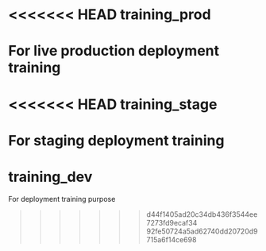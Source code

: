 <<<<<<< HEAD
training_prod
=============

For live production deployment training
=======
<<<<<<< HEAD
training_stage
==============

For staging deployment training
=======
training_dev
============

For deployment training purpose
>>>>>>> d44f1405ad20c34db436f3544ee7273fd9ecaf34
>>>>>>> 92fe50724a5ad62740dd20720d9715a6f14ce698
